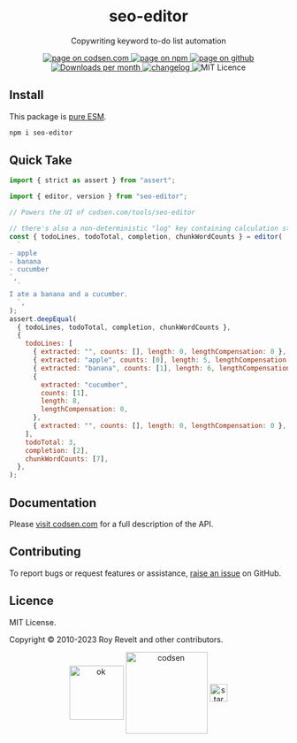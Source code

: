<h1 align="center">seo-editor</h1>

<p align="center">Copywriting keyword to-do list automation</p>

<p align="center">
  <a href="https://codsen.com/os/seo-editor" rel="nofollow noreferrer noopener">
    <img src="https://img.shields.io/badge/-codsen-blue?style=flat-square" alt="page on codsen.com">
  </a>
  <a href="https://www.npmjs.com/package/seo-editor" rel="nofollow noreferrer noopener">
    <img src="https://img.shields.io/badge/-npm-blue?style=flat-square" alt="page on npm">
  </a>
  <a href="https://github.com/codsen/codsen/tree/main/packages/seo-editor" rel="nofollow noreferrer noopener">
    <img src="https://img.shields.io/badge/-github-blue?style=flat-square" alt="page on github">
  </a>
  <a href="https://npmcharts.com/compare/seo-editor?interval=30" rel="nofollow noreferrer noopener" target="_blank">
    <img src="https://img.shields.io/npm/dm/seo-editor.svg?style=flat-square" alt="Downloads per month">
  </a>
  <a href="https://codsen.com/os/seo-editor/changelog" rel="nofollow noreferrer noopener">
    <img src="https://img.shields.io/badge/changelog-here-brightgreen?style=flat-square" alt="changelog">
  </a>
  <img src="https://img.shields.io/badge/licence-MIT-brightgreen.svg?style=flat-square" alt="MIT Licence">
</p>

## Install

This package is [pure ESM](https://gist.github.com/sindresorhus/a39789f98801d908bbc7ff3ecc99d99c).

```bash
npm i seo-editor
```

## Quick Take

```js
import { strict as assert } from "assert";

import { editor, version } from "seo-editor";

// Powers the UI of codsen.com/tools/seo-editor

// there's also a non-deterministic "log" key containing calculation statistics
const { todoLines, todoTotal, completion, chunkWordCounts } = editor(
  `
- apple
- banana
- cucumber
`,
  `
I ate a banana and a cucumber.
  `,
);
assert.deepEqual(
  { todoLines, todoTotal, completion, chunkWordCounts },
  {
    todoLines: [
      { extracted: "", counts: [], length: 0, lengthCompensation: 0 },
      { extracted: "apple", counts: [0], length: 5, lengthCompensation: 3 },
      { extracted: "banana", counts: [1], length: 6, lengthCompensation: 2 },
      {
        extracted: "cucumber",
        counts: [1],
        length: 8,
        lengthCompensation: 0,
      },
      { extracted: "", counts: [], length: 0, lengthCompensation: 0 },
    ],
    todoTotal: 3,
    completion: [2],
    chunkWordCounts: [7],
  },
);
```

## Documentation

Please [visit codsen.com](https://codsen.com/os/seo-editor/) for a full description of the API.

## Contributing

To report bugs or request features or assistance, [raise an issue](https://github.com/codsen/codsen/issues/new/choose) on GitHub.

## Licence

MIT License.

Copyright © 2010-2023 Roy Revelt and other contributors.

<p align="center"><img src="https://codsen.com/images/png-codsen-ok.png" width="98" alt="ok" align="center"> <img src="https://codsen.com/images/png-codsen-1.png" width="148" alt="codsen" align="center"> <img src="https://codsen.com/images/png-codsen-star-small.png" width="32" alt="star" align="center"></p>
